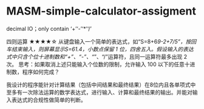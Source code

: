 # MASM-simple-calculator-assigment
decimal IO；only contain ‘+’‘-’‘*’‘/’

四则运算 ★★★★☆
从键盘输入一个简单的表达式，如“S=8+6*9-2+7/5”，按回车结束输入，则屏幕显示S=61.4，小数点保留 1 位，四舍五入。假设输入的表达式中只含个位十进制数和“+”、“-”、“*”、“/”运算符，且同一运算符最多出现 2 次。
思考：如果取消上述只能输入个位数的限制，允许输入 100 以下的任意十进制数，程序如何完成？

我设计的程序能针对计算结果（包括中间结果和最终结果）在8位内且各单项式中至多有一次除法运算的数学表达式，进行输入、计算和最终结果的输出。并能对输入表达式的合规性做简单的判断。
